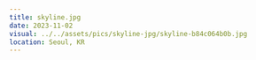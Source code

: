 ```yaml
---
title: skyline.jpg
date: 2023-11-02
visual: ../../assets/pics/skyline-jpg/skyline-b84c064b0b.jpg
location: Seoul, KR
---
```


